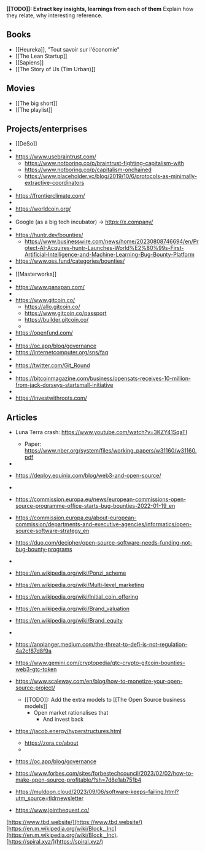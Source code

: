 
**[[TODO]]: Extract key insights, learnings from each of them**
	Explain how they relate, why interesting reference.

## Books

- [[Heureka]], "Tout savoir sur l'économie"
- [[The Lean Startup]]
- [[Sapiens]]
- [[The Story of Us (Tim Urban)]]

## Movies

- [[The big short]]
- [[The playlist]]

## Projects/enterprises

- [[DeSo]]
- 
- https://www.usebraintrust.com/
	- https://www.notboring.co/p/braintrust-fighting-capitalism-with
	- https://www.notboring.co/p/capitalism-onchained
	- https://www.placeholder.vc/blog/2019/10/6/protocols-as-minimally-extractive-coordinators
- 
- https://frontierclimate.com/
- 
- https://worldcoin.org/
- 
- Google (as a big tech incubator) -> https://x.company/
- 
- https://huntr.dev/bounties/
	- https://www.businesswire.com/news/home/20230808746694/en/Protect-AI-Acquires-huntr-Launches-World%E2%80%99s-First-Artificial-Intelligence-and-Machine-Learning-Bug-Bounty-Platform
- https://www.oss.fund/categories/bounties/
- 
- [[Masterworks]]
- 
- https://www.panxpan.com/
- 
- https://www.gitcoin.co/
	- https://allo.gitcoin.co/
	- https://www.gitcoin.co/passport
	- https://builder.gitcoin.co/
	- 
- https://openfund.com/
- 
- https://oc.app/blog/governance
- https://internetcomputer.org/sns/faq
- 
- https://twitter.com/Git_Round
- 
- https://bitcoinmagazine.com/business/opensats-receives-10-million-from-jack-dorseys-startsmall-initiative
- 
- https://investwithroots.com/

## Articles

- Luna Terra crash: https://www.youtube.com/watch?v=3KZY41SqaTI
	- Paper: https://www.nber.org/system/files/working_papers/w31160/w31160.pdf
- 
- https://deploy.equinix.com/blog/web3-and-open-source/
- 
- https://commission.europa.eu/news/european-commissions-open-source-programme-office-starts-bug-bounties-2022-01-19_en
- https://commission.europa.eu/about-european-commission/departments-and-executive-agencies/informatics/open-source-software-strategy_en
- https://duo.com/decipher/open-source-software-needs-funding-not-bug-bounty-programs
- 
- https://en.wikipedia.org/wiki/Ponzi_scheme
- https://en.wikipedia.org/wiki/Multi-level_marketing
- https://en.wikipedia.org/wiki/Initial_coin_offering
- https://en.wikipedia.org/wiki/Brand_valuation
- https://en.wikipedia.org/wiki/Brand_equity
- 
- https://anplanger.medium.com/the-threat-to-defi-is-not-regulation-4a2cf87d8f9a
- https://www.gemini.com/cryptopedia/gtc-crypto-gitcoin-bounties-web3-gtc-token
- https://www.scaleway.com/en/blog/how-to-monetize-your-open-source-project/
	- [[TODO]]: Add the extra models to [[The Open Source business models]]
		- Open market rationalises that
			- And invest back
- https://jacob.energy/hyperstructures.html
	- https://zora.co/about
	- 
- https://oc.app/blog/governance
- https://www.forbes.com/sites/forbestechcouncil/2023/02/02/how-to-make-open-source-profitable/?sh=7d8e1ab751b4
- https://muldoon.cloud/2023/09/06/software-keeps-failing.html?utm_source=tldrnewsletter



- https://www.jointhequest.co/




[https://www.tbd.website/](https://www.tbd.website/)  
[https://en.m.wikipedia.org/wiki/Block,_Inc](https://en.m.wikipedia.org/wiki/Block,_Inc).  
[https://spiral.xyz/](https://spiral.xyz/)


